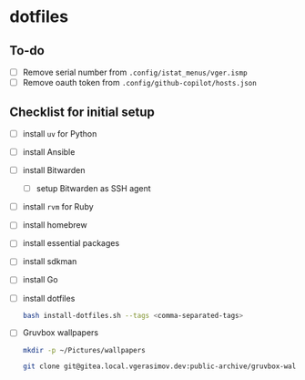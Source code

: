 # dotfiles

## To-do
- [ ] Remove serial number from `.config/istat_menus/vger.ismp`
- [ ] Remove oauth token from `.config/github-copilot/hosts.json`

## Checklist for initial setup
- [ ] install `uv` for Python
- [ ] install Ansible
- [ ] install Bitwarden
  - [ ] setup Bitwarden as SSH agent
- [ ] install `rvm` for Ruby
- [ ] install homebrew
- [ ] install essential packages
- [ ] install sdkman
- [ ] install Go
- [ ] install dotfiles
  ```bash
  bash install-dotfiles.sh --tags <comma-separated-tags>
  ```
- [ ] Gruvbox wallpapers
  ```bash
  mkdir -p ~/Pictures/wallpapers
  ```
  ```bash
  git clone git@gitea.local.vgerasimov.dev:public-archive/gruvbox-wallpapers.git ~/Pictures/wallpapers/gruvbox-wallpapers
  ```

